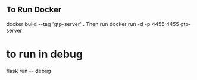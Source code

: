 ## To Run Docker
docker build --tag 'gtp-server' .
Then run docker run -d -p 4455:4455 gtp-server

# to run in debug 
flask run -- debug

